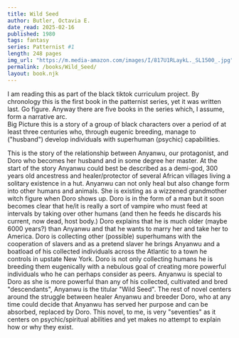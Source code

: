 ```yaml
---
title: Wild Seed
author: Butler, Octavia E.
date_read: 2025-02-16
published: 1980
tags: fantasy
series: Patternist #1
length: 248 pages
img_url: "https://m.media-amazon.com/images/I/817U1RLaykL._SL1500_.jpg"
permalink: /books/Wild_Seed/
layout: book.njk
---
```


I am reading this as part of the black tiktok curriculum project.  By chronology this is the first book in 
the patternist series, yet it was written last.  Go figure.  Anyway there are five books in the series which,
I assume, form a narrative arc.  
Big Picture this is a story of a group of black characters over a period of at least three centuries who, through
eugenic breeding, manage to ("husband") develop individuals with superhuman (psychic) capabilities.

This is the story of the relationship between Anyanwu, our protagonist, and Doro who becomes her husband
and in some degree her master.  At the start of the story Anyanwu could best be described as a demi-god,
300 years old ancestress and healer/protector of several African villages living a solitary existence in a hut.
Anyanwu can not only heal but also change form into other humans and animals.  She is existing as a
wizzened grandmother witch figure when Doro shows up. Doro is in the form of a man but it soon becomes clear
that he/it is really a sort of vampire who must feed at intervals by taking over other humans (and then he feeds he
discards his current, now dead, host body.) Doro explains that he is much older (maybe 6000 years?) than Anyanwu and that he
wants to marry her and take her to America. Doro is collecting other (possible) superhumans with the cooperation
of slavers and as a pretend slaver he brings Anyanwu and a boatload of his collected individuals across
the Atlantic to a town he controls in upstate New York. Doro is not only collecting humans he is breeding
them eugenically with a nebulous goal of creating more powerful individuals who he can perhaps consider
as peers. Anyanwu is special to Doro as she is more powerful than any of his collected, cultivated and
bred "descendants", Anyanwu is the titular "Wild Seed".
The rest of novel centers around the struggle between healer Anyanwu and breeder Doro, who at any time
could decide that Anyanwu has served her purpose and can be absorbed, replaced by Doro.
This novel, to me, is very "seventies" as it centers on psychic/spiritual abilities and yet makes
no attempt to explain how or why they exist.
